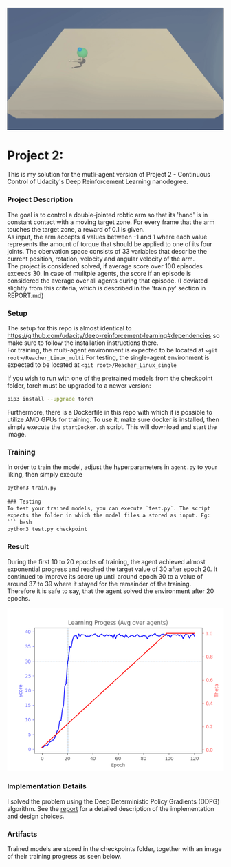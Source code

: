 ![Trained Agent](checkpoints/trained_model.gif)

# Project 2: 
This is my solution for the mutli-agent version of Project 2 - Continuous Control of Udacity's Deep Reinforcement Learning nanodegree.

### Project Description
The goal is to control a double-jointed robtic arm so that its 'hand' is in constant contact with a moving target zone. For every frame that the arm touches the target zone, a reward of 0.1 is given.\
As input, the arm accepts 4 values between -1 and 1 where each value represents the amount of torque that should be applied to one of its four joints. The obervation space consists of 33 variables that describe the current position, rotation, velocity and angular velocity of the arm.  \
The project is considered solved, if average score over 100 episodes exceeds 30. In case of mulitple agents, the score if an episode is considered the average over all agents during that episode. (I deviated slightly from this criteria, which is described in the 'train.py' section in REPORT.md)

### Setup
The setup for this repo is almost identical to https://github.com/udacity/deep-reinforcement-learning#dependencies so make sure to follow the installation instructions there.  \
For training, the multi-agent environment is expected to be located at `<git root>/Reacher_Linux_multi`
For testing, the single-agent environment is expected to be located at `<git root>/Reacher_Linux_single`

If you wish to run with one of the pretrained models from the checkpoint folder, torch must be upgraded to a newer version:
``` bash
pip3 install --upgrade torch
```

Furthermore, there is a Dockerfile in this repo with which it is possible to utilize AMD GPUs for training. To use it, make sure docker is installed, then simply execute the `startDocker.sh` script. This will download and start the image.

### Training
In order to train the model, adjust the hyperparameters in `agent.py` to your liking, then simply execute
```
python3 train.py

### Testing
To test your trained models, you can execute `test.py`. The script expects the folder in which the model files a stored as input. Eg:
``` bash
python3 test.py checkpoint
```

### Result
During the first 10 to 20 epochs of training, the agent achieved almost exponential progress and reached the target value of 30 after epoch 20. It continued to improve its score up until around epoch 30 to a value of around 37 to 39 where it stayed for the remainder of the training. \
Therefore it is safe to say, that the agent solved the environment after 20 epochs.

![progress](checkpoints/progress.png)


### Implementation Details
I solved the problem using the Deep Deterministic Policy Gradients (DDPG) algorithm.
See the [report](REPORT.md) for a detailed description of the implementation and design choices.

### Artifacts
Trained models are stored in the checkpoints folder, together with an image of their training progress as seen below.

